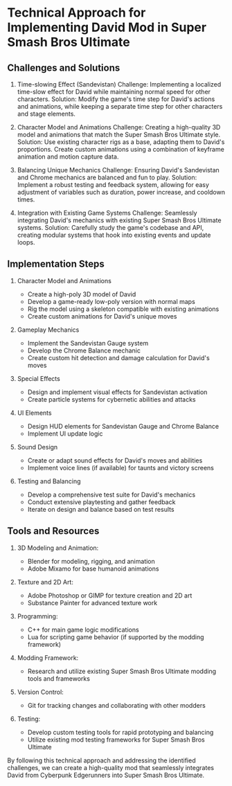 # Technical Approach for Implementing David Mod in Super Smash Bros Ultimate

## Challenges and Solutions

1. Time-slowing Effect (Sandevistan)
   Challenge: Implementing a localized time-slow effect for David while maintaining normal speed for other characters.
   Solution: Modify the game's time step for David's actions and animations, while keeping a separate time step for other characters and stage elements.

2. Character Model and Animations
   Challenge: Creating a high-quality 3D model and animations that match the Super Smash Bros Ultimate style.
   Solution: Use existing character rigs as a base, adapting them to David's proportions. Create custom animations using a combination of keyframe animation and motion capture data.

3. Balancing Unique Mechanics
   Challenge: Ensuring David's Sandevistan and Chrome mechanics are balanced and fun to play.
   Solution: Implement a robust testing and feedback system, allowing for easy adjustment of variables such as duration, power increase, and cooldown times.

4. Integration with Existing Game Systems
   Challenge: Seamlessly integrating David's mechanics with existing Super Smash Bros Ultimate systems.
   Solution: Carefully study the game's codebase and API, creating modular systems that hook into existing events and update loops.

## Implementation Steps

1. Character Model and Animations
   - Create a high-poly 3D model of David
   - Develop a game-ready low-poly version with normal maps
   - Rig the model using a skeleton compatible with existing animations
   - Create custom animations for David's unique moves

2. Gameplay Mechanics
   - Implement the Sandevistan Gauge system
   - Develop the Chrome Balance mechanic
   - Create custom hit detection and damage calculation for David's moves

3. Special Effects
   - Design and implement visual effects for Sandevistan activation
   - Create particle systems for cybernetic abilities and attacks

4. UI Elements
   - Design HUD elements for Sandevistan Gauge and Chrome Balance
   - Implement UI update logic

5. Sound Design
   - Create or adapt sound effects for David's moves and abilities
   - Implement voice lines (if available) for taunts and victory screens

6. Testing and Balancing
   - Develop a comprehensive test suite for David's mechanics
   - Conduct extensive playtesting and gather feedback
   - Iterate on design and balance based on test results

## Tools and Resources

1. 3D Modeling and Animation:
   - Blender for modeling, rigging, and animation
   - Adobe Mixamo for base humanoid animations

2. Texture and 2D Art:
   - Adobe Photoshop or GIMP for texture creation and 2D art
   - Substance Painter for advanced texture work

3. Programming:
   - C++ for main game logic modifications
   - Lua for scripting game behavior (if supported by the modding framework)

4. Modding Framework:
   - Research and utilize existing Super Smash Bros Ultimate modding tools and frameworks

5. Version Control:
   - Git for tracking changes and collaborating with other modders

6. Testing:
   - Develop custom testing tools for rapid prototyping and balancing
   - Utilize existing mod testing frameworks for Super Smash Bros Ultimate

By following this technical approach and addressing the identified challenges, we can create a high-quality mod that seamlessly integrates David from Cyberpunk Edgerunners into Super Smash Bros Ultimate.
